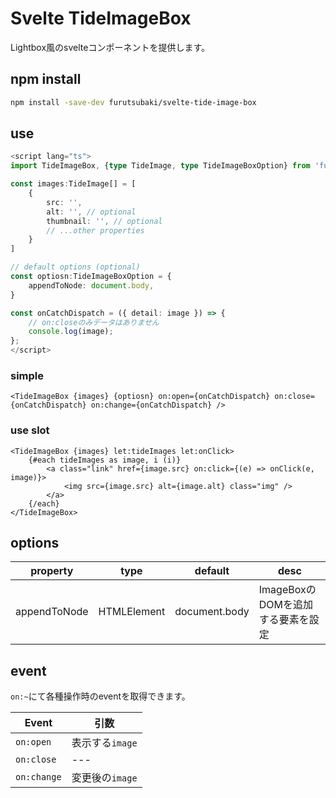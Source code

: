 # Svelte TideImageBox

Lightbox風のsvelteコンポーネントを提供します。

## npm install

```bash
npm install -save-dev furutsubaki/svelte-tide-image-box
```

## use

```typescript
<script lang="ts">
import TideImageBox, {type TideImage, type TideImageBoxOption} from 'furutsubaki/svelte-tide-image-box';

const images:TideImage[] = [
    {
        src: '',
        alt: '', // optional
        thumbnail: '', // optional
        // ...other properties
    }
]

// default options (optional)
const optiosn:TideImageBoxOption = {
    appendToNode: document.body,
}

const onCatchDispatch = ({ detail: image }) => {
    // on:closeのみデータはありません
    console.log(image);
};
</script>
```

### simple

```svelte
<TideImageBox {images} {optiosn} on:open={onCatchDispatch} on:close={onCatchDispatch} on:change={onCatchDispatch} />
```

### use slot

```svelte
<TideImageBox {images} let:tideImages let:onClick>
    {#each tideImages as image, i (i)}
        <a class="link" href={image.src} on:click={(e) => onClick(e, image)}>
            <img src={image.src} alt={image.alt} class="img" />
        </a>
    {/each}
</TideImageBox>
```

## options

|property|type|default|desc|
|---|---|---|---|
|appendToNode|HTMLElement|document.body|ImageBoxのDOMを追加する要素を設定|

## event

`on:~`にて各種操作時のeventを取得できます。

|Event|引数|
|---|---|
|`on:open`|表示する`image`|
|`on:close`|---|
|`on:change`|変更後の`image`|
